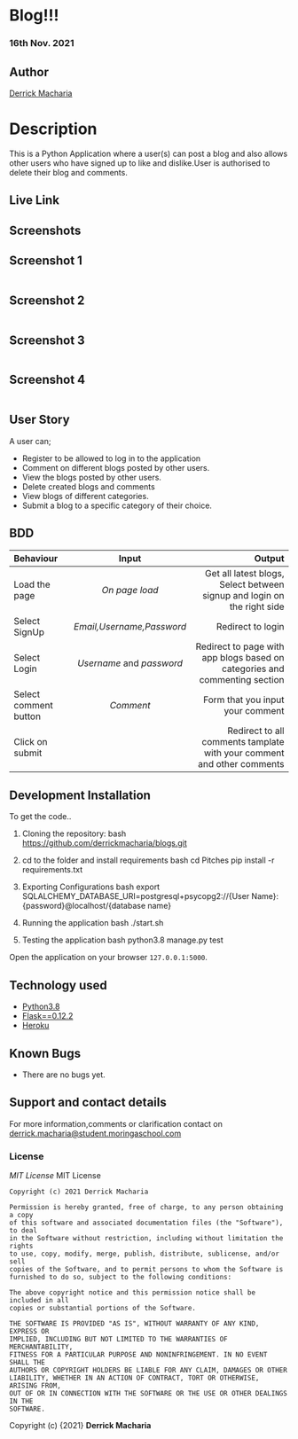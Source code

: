 # Blog!!!

### 16th Nov. 2021

## Author

[Derrick Macharia](https://github.com/derrickmacharia)

# Description
This is a Python Application where a user(s) can post a blog and also allows other users who have signed up to like and dislike.User is authorised to delete their blog and comments.


## Live Link


## Screenshots

## Screenshot 1
<img src="">

## Screenshot 2
<img src="">

## Screenshot 3
<img src="">

## Screenshot 4
<img src="">

## User Story
  A user can;
* Register to be allowed to log in to the application
* Comment on different blogs posted by other users.
* View the blogs posted by other users.
* Delete created blogs and comments
* View blogs of different categories.
* Submit a blog to a specific category of their choice.


## BDD
| Behaviour | Input | Output |
| :---------------- | :---------------: | ------------------: |
| Load the page | *On page load* | Get all latest blogs, Select between signup and login on the right side|
| Select SignUp| *Email,Username,Password* | Redirect to login|
| Select Login | *Username* and *password* | Redirect to page with app blogs based on categories and commenting section|
| Select comment button | *Comment* | Form that you input your comment|
| Click on submit |  | Redirect to all comments tamplate with your comment and other comments|





## Development Installation
To get the code..

1. Cloning the repository:
  bash
  https://github.com/derrickmacharia/blogs.git
  
2. cd to the folder and install requirements
  bash
  cd Pitches
  pip install -r requirements.txt
  
3. Exporting Configurations
  bash
  export SQLALCHEMY_DATABASE_URI=postgresql+psycopg2://{User Name}:{password}@localhost/{database name}
  
4. Running the application
  bash
  ./start.sh
  
5. Testing the application
  bash
  python3.8 manage.py test
  
Open the application on your browser `127.0.0.1:5000`.


## Technology used

* [Python3.8](https://www.python.org/)
* [Flask==0.12.2](http://flask.pocoo.org/)
* [Heroku](https://heroku.com)


## Known Bugs
* There are no bugs yet.


## Support and contact details
For more information,comments or clarification contact on derrick.macharia@student.moringaschool.com


### License
*MIT License*
MIT License

    Copyright (c) 2021 Derrick Macharia
    
    Permission is hereby granted, free of charge, to any person obtaining a copy
    of this software and associated documentation files (the "Software"), to deal
    in the Software without restriction, including without limitation the rights
    to use, copy, modify, merge, publish, distribute, sublicense, and/or sell
    copies of the Software, and to permit persons to whom the Software is
    furnished to do so, subject to the following conditions:
    
    The above copyright notice and this permission notice shall be included in all
    copies or substantial portions of the Software.
    
    THE SOFTWARE IS PROVIDED "AS IS", WITHOUT WARRANTY OF ANY KIND, EXPRESS OR
    IMPLIED, INCLUDING BUT NOT LIMITED TO THE WARRANTIES OF MERCHANTABILITY,
    FITNESS FOR A PARTICULAR PURPOSE AND NONINFRINGEMENT. IN NO EVENT SHALL THE
    AUTHORS OR COPYRIGHT HOLDERS BE LIABLE FOR ANY CLAIM, DAMAGES OR OTHER
    LIABILITY, WHETHER IN AN ACTION OF CONTRACT, TORT OR OTHERWISE, ARISING FROM,
    OUT OF OR IN CONNECTION WITH THE SOFTWARE OR THE USE OR OTHER DEALINGS IN THE
    SOFTWARE.

Copyright (c) {2021} **Derrick Macharia**
